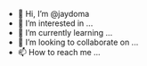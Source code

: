 - 👋 Hi, I’m @jaydoma
- 👀 I’m interested in ...
- 🌱 I’m currently learning ...
- 💞️ I’m looking to collaborate on ...
- 📫 How to reach me ...

<!---
jaydoma/jaydoma is a ✨ special ✨ repository because its `README.md` (this file) appears on your GitHub profile.
You can click the Preview link to take a look at your changes.
--->
